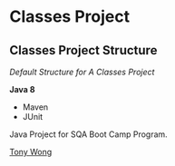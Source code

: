# Classes Project
## Classes Project Structure

*Default Structure for A Classes Project*

**Java 8**

* Maven
* JUnit

Java Project for SQA Boot Camp Program. 

[Tony Wong](https://github.com/TStarboard)
